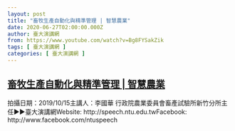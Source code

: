 ```yaml
---
layout: post
title: "畜牧生產自動化與精準管理 | 智慧農業"
date: 2020-06-27T02:00:00.000Z
author: 臺大演講網
from: https://www.youtube.com/watch?v=Bg8FYSakZik
tags: [ 臺大演講網 ]
categories: [ 臺大演講網 ]
---
```

<!--1593223200000-->
[畜牧生產自動化與精準管理 | 智慧農業](https://www.youtube.com/watch?v=Bg8FYSakZik)
------

<div>
拍攝日期：2019/10/15主講人：李國華 行政院農業委員會畜產試驗所新竹分所主任►►臺大演講網Website: http://speech.ntu.edu.twFacebook: http://www.facebook.com/ntuspeech
</div>
